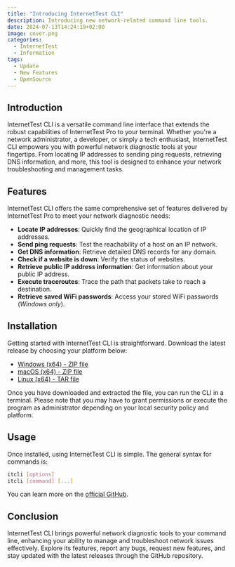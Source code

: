 ```yaml
---
title: "Introducing InternetTest CLI"
description: Introducing new network-related command line tools.
date: 2024-07-13T14:24:19+02:00
image: cover.png
categories:
  - InternetTest
  - Information
tags:
  - Update
  - New Features
  - OpenSource
---
```


## Introduction

InternetTest CLI is a versatile command line interface that extends the robust capabilities of InternetTest Pro to your terminal. Whether you're a network administrator, a developer, or simply a tech enthusiast, InternetTest CLI empowers you with powerful network diagnostic tools at your fingertips. From locating IP addresses to sending ping requests, retrieving DNS information, and more, this tool is designed to enhance your network troubleshooting and management tasks.

## Features

InternetTest CLI offers the same comprehensive set of features delivered by InternetTest Pro to meet your network diagnostic needs:

- **Locate IP addresses**: Quickly find the geographical location of IP addresses.
- **Send ping requests**: Test the reachability of a host on an IP network.
- **Get DNS information**: Retrieve detailed DNS records for any domain.
- **Check if a website is down**: Verify the status of websites.
- **Retrieve public IP address information**: Get information about your public IP address.
- **Execute traceroutes**: Trace the path that packets take to reach a destination.
- **Retrieve saved WiFi passwords**: Access your stored WiFi passwords (_Windows only_).

## Installation

Getting started with InternetTest CLI is straightforward. Download the latest release by choosing your platform below:

- [Windows (x64) - ZIP file](https://www.mediafire.com/file/ryyi06667u4kwzc/itcli-win-x64.zip/file)
- [macOS (x64) - ZIP file](https://www.mediafire.com/file/pv6dg8e62xd1wzm/itcli-osx-x64.zip/file)
- [Linux (x64) - TAR file](https://www.mediafire.com/file/rflhxkb1xubgl1x/itcli-linux-x64.tar/file)

Once you have downloaded and extracted the file, you can run the CLI in a terminal. Please note that you may have to grant permissions or execute the program as administrator depending on your local security policy and platform.

## Usage

Once installed, using InternetTest CLI is simple. The general syntax for commands is:

```sh
itcli [options]
itcli [command] [...]
```

You can learn more on the [official GitHub](https://github.com/Leo-Corporation/InternetTestCLI).

## Conclusion

InternetTest CLI brings powerful network diagnostic tools to your command line, enhancing your ability to manage and troubleshoot network issues effectively. Explore its features, report any bugs, request new features, and stay updated with the latest releases through the GitHub repository.
